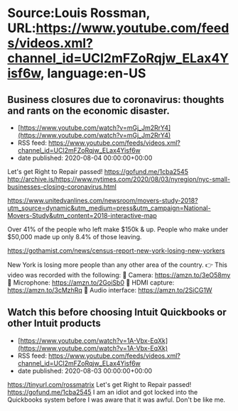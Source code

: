 # Source:Louis Rossman, URL:https://www.youtube.com/feeds/videos.xml?channel_id=UCl2mFZoRqjw_ELax4Yisf6w, language:en-US

## Business closures due to coronavirus: thoughts and rants on the economic disaster.
 - [https://www.youtube.com/watch?v=mGj_Jm2RrY4](https://www.youtube.com/watch?v=mGj_Jm2RrY4)
 - RSS feed: https://www.youtube.com/feeds/videos.xml?channel_id=UCl2mFZoRqjw_ELax4Yisf6w
 - date published: 2020-08-04 00:00:00+00:00

Let's get Right to Repair passed! https://gofund.me/1cba2545
http://archive.is/https://www.nytimes.com/2020/08/03/nyregion/nyc-small-businesses-closing-coronavirus.html


https://www.unitedvanlines.com/newsroom/movers-study-2018?utm_source=dynamic&utm_medium=press&utm_campaign=National-Movers-Study&utm_content=2018-interactive-map

Over 41% of the people who left make $150k & up. People who make under $50,000 made up only 8.4% of those leaving. 

https://gothamist.com/news/census-report-new-york-losing-new-yorkers

New York is losing more people than any other area of the country.
👉 This video was recorded with the following:
🔵 Camera: https://amzn.to/3eO58my
🔵 Microphone: https://amzn.to/2GoiSb0
🔵 HDMI capture: https://amzn.to/3cMzhRq
🔵 Audio interface: https://amzn.to/2SiCG1W

## Watch this before choosing Intuit Quickbooks or other Intuit products
 - [https://www.youtube.com/watch?v=1A-Vbx-EqXk](https://www.youtube.com/watch?v=1A-Vbx-EqXk)
 - RSS feed: https://www.youtube.com/feeds/videos.xml?channel_id=UCl2mFZoRqjw_ELax4Yisf6w
 - date published: 2020-08-03 00:00:00+00:00

https://tinyurl.com/rossmatrix
Let's get Right to Repair passed! https://gofund.me/1cba2545
I am an idiot and got locked into the Quickbooks system before I was aware that it was awful. Don't be like me.

